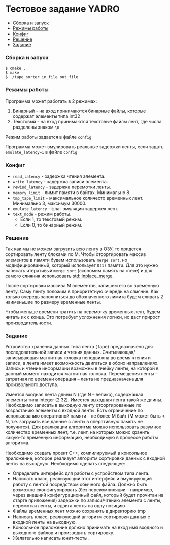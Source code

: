 #  Тестовое задание YADRO

- [Сборка и запуск](#build)
- [Режимы работы](#mode)
- [Конфиг](#config)
- [Решение](#sol)
- [Задание](#task)
### <a name="build">Сборка и запуск</a>
```
$ cmake .
$ make 
$ ./tape_sorter in_file out_file
```

### <a name="mode">Режимы работы</a>

Программа может работать в 2 режимах:

1. Бинарный - на вход принимаются бинарные файлы, которые содержат элементы типа int32
2. Текстовый - на вход принимаются текстовые файлы лент, где числа разделены знаком `\n`

Режим работы задается в файле `config`

Программа может эмулировать реальные задержки ленты, если задать `emulate_latency=1` в файле `config`

### <a name="config">Конфиг</a>

- `read_latency` - задержка чтения элемента.
- `write_latency` - задержка записи элемента.
- `rewind_latency` - задержка перемотки ленты.
- `memory_limit` - лимит памяти в байтах. Минимально 8.
- `tmp_tape_limit` - максимальное количесто временных лент. Минимально 3, максимум 30000.
- `emulate_latency` - флаг эмуляции задержек лент.
- `text_mode` - режим работы.
  - Если 1, то текстовый режим.
  - Если 0, то бинарный режим.

### <a name="sol">Решение</a>

Так как мы не можем загрузить всю ленту в ОЗУ, то придется сортировать ленту блоками по M. Чтобы отсортировать массив элементов в памяти будем использовать `merge sort`,
но модифицированный, который использует `O(1)` памяти. Для это нужно написать итеративый `merge sort` (экономим память на стеке) и для самого слияния использовать 
[std::inplace_merge](https://en.cppreference.com/w/cpp/algorithm/inplace_merge). 

После сортировки массива M элементов, запишем его во временную ленту. Саму ленту положим в приоритетную очередь на слияние. 
Как только очередь заполниться до обозначенного лимита будем сливать 2 наименьшие по размеру временные ленты.

Чтобы меньше времени тратить на перемотку временных лент, будем читать их с конца. Это потребует усложнения логики, но даст прирост производительности.

### <a name="task">Задание</a>
Устройство хранения данных типа лента (Tape) предназначено для последовательной записи и
чтения данных. Считывающая/записывающая магнитная головка неподвижна во время чтения и
записи, а лента имеет возможность двигаться в обоих направлениях. Запись и чтение информации
возможны в ячейку ленты, на которой в данный момент находится магнитная головка.
Перемещения ленты – затратная по времени операция – лента не предназначена для
произвольного доступа.

Имеется входная лента длины N (где N – велико), содержащая элементы типа integer (2
32).
Имеется выходная лента такой же длины. Необходимо записать в выходную ленту
отсортированные по возрастанию элементы с входной ленты. Есть ограничение по использованию
оперативной памяти – не более M байт (M может быть < N, т.е. загрузить все данные с ленты в
оперативную память не получится). Для реализации алгоритма можно использовать разумное
количество временных лент, т.е. лент, на которых можно хранить какую-то временную
информацию, необходимую в процессе работы алгоритма.

Необходимо создать проект С++, компилируемый в консольное приложение, которое реализует
алгоритм сортировки данных с входной ленты на выходную. Необходимо сделать следующее:

- Определить интерфейс для работы с устройством типа лента.
- Написать класс, реализующий этот интерфейс и эмулирующий работу с лентой
  посредством обычного файла. Должно быть возможно сконфигурировать (без
  перекомпиляции – например, через внешний конфигурационный файл, который будет
  прочитан на старте приложения) задержки по записи/чтению элемента с ленты, перемотки
  ленты, и сдвига ленты на одну позицию
- Файлы временных лент можно сохранять в директорию tmp
- Написать класс, реализующий алгоритм сортировки данных с входной ленты на выходную.
- Консольное приложение должно принимать на вход имя входного и выходного файлов и
  производить сортировку.
- Желательно написать юнит-тесты.